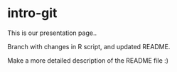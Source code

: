 # intro-git

This is our presentation page..

Branch with changes in R script, and updated README.


Make a more detailed description of the README file :)
